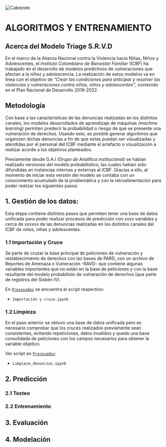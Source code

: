 ![Cabezote](../Imágenes/Cabezote.png)

# ALGORITMOS Y ENTRENAMIENTO 

## Acerca del Modelo Triage S.R.V.D
En el marco de la Alianza Nacional contra la Violencia hacia Niñas, Niños y Adolescentes, el *Instituto Colombiano de Bienestar Familiar* (ICBF) ha trabajado en el desarrollo de modelos predictivos de vulneraciones que afectan a la niñez y adolescencia. La realización de estos modelos va en línea con el objetivo de *“Crear las condiciones para anticipar y resolver las violencias y vulneraciones contra niñas, niños y adolescentes”*, contenido en el Plan Nacional de Desarrollo 2018-2022. 

## Metodología
Con base a las características de las denuncias realizadas en los distintos canales, los modelos desarrollados de aprendizaje de máquinas *(machine learning)* permiten predecir la probabilidad o riesgo de que se presente una vulneración de derechos. Usando esto, es posible generar algoritmos que organizen dichas denuncias a fin de que estas puedan ser visualizadas y atendidas por el personal del ICBF mediante el artefacto o visualización a realizar acorde a los objetivos planteados.

Previamente desde G.A.I *(Grupo de Analítica institucional)* se habían realizado versiones del modelo probabilístico, las cuales habían sido difundidas en instancias internas y externas al ICBF. Gracias a ello, al momento de iniciar esta versión del modelo se contaba con un conocimiento acumulado de la problemática y con la retroalimentación para poder realizar los siguientes pasos: 



## 1. Gestión de los datos: 

Esta etapa contiene distintos pasos que permiten tener una base de datos unificada para poder realizar procesos de predicción con xxxx variables y cerca de xxxxxx de las denuncias realizadas en los distintos canales del ICBF de niños, niñas y adolescentes. 


### 1.1 Importación y Cruce 

Se parte de cruzar la base principal de peticiones de vulneración y restablecimiento de derechos con las bases de PARD, con un archivo de Reportes de Amenaza o Vulneración -RAVD- que contiene algunas variables importantes que no están en la base de peticiones y con la base resultante del modelo probabilisto de vulneración de derechos (que parte de registros del Sisbén IV). 

En    [`Procesados`](Procesados) se encuentra el script respectivo:
   
* ``Importación y cruce.ipynb`` <br> 

### 1.2 Limpieza

En el paso anterior se obtuvo una base de datos unificada pero es necesario comprobar que los cruces realizados previamente sean consistentes, evitando repeticiones, datos invalidos y quede una base consolidada de peticiones con los campos necesarios para obtener la variable objetivo. 

Ver script en [`Procesados`](Procesados):
   
* ``Limpieza_denuncias.ipynb`` <br> 

## 2. Predicción

### 2.1 Testeo

### 2.2 Entrenamiento 

## 3. Evaluación

## 4. Modelación


